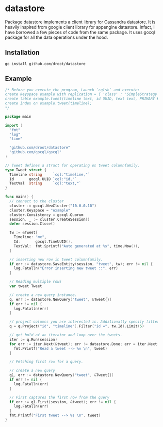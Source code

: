 datastore
=========

Package datastore implements a client library for Cassandra datastore. It is
heavily inspired from google client library for appengine datastore. Infact, I
have borrowed a few pieces of code from the same package. It uses gocql package 
for all the data operations under the hood. 

Installation
------------
    go install github.com/droot/datastore

Example
-------
```go
/* Before you execute the program, Launch `cqlsh` and execute:
create keyspace example with replication = { 'class' : 'SimpleStrategy', 'replication_factor' : 1  };
create table example.tweet(timeline text, id UUID, text text, PRIMARY KEY(id));
create index on example.tweet(timeline);
*/

package main

import (
  "fmt"
  "log"
  "time"

  "github.com/droot/datastore"
  "github.com/gocql/gocql"
)

// Tweet defines a struct for operating on tweet columnfamily.
type Tweet struct {
  Timeline string     `cql:"timeline,"`
  Id       gocql.UUID `cql:"id,"`
  TextVal  string     `cql:"text,"`
}

func main() {
  // connect to the cluster
  cluster := gocql.NewCluster("10.0.0.10")
  cluster.Keyspace = "example"
  cluster.Consistency = gocql.Quorum
  session, _ := cluster.CreateSession()
  defer session.Close()

  tw := &Tweet{
    Timeline: "me",
    Id:       gocql.TimeUUID(),
    TextVal:  fmt.Sprintf("Auto generated at %s", time.Now()),
  }

  // inserting new row in tweet columnfamily.
  if err := datastore.SaveEntity(session, "tweet", tw); err != nil {
    log.Fatalln("Error inserting new tweet ::", err)
  }

  // Reading multiple rows
  var tweet Tweet

  // create a new query instance. 
  q, err := datastore.NewQuery("tweet", &Tweet{})
  if err != nil {
    log.Fatalln(err)
  }

  // project columns you are interested in. Additionally specify filtering/limiting in the query.
  q = q.Project("id", "timeline").Filter("id =", tw.Id).Limit(5)

  // get hold of an iterator and loop over the tweets.
  iter := q.Run(session)
  for err := iter.Next(&tweet); err != datastore.Done; err = iter.Next(&tweet) {
    fmt.Printf("Read a tweet --> %v \n", tweet)
  }

  // Fetching first row for a query.

  // create a new query
  q1, err := datastore.NewQuery("tweet", &Tweet{})
  if err != nil {
    log.Fatalln(err)
  }

  // First captures the first row from the query
  if err := q1.First(session, &tweet); err != nil {
    log.Fatalln(err)
  }
  fmt.Printf("First tweet --> %s \n", tweet)
}
```
